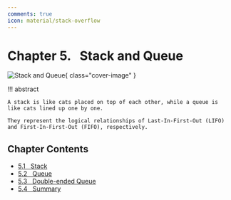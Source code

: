 ```yaml
---
comments: true
icon: material/stack-overflow
---
```


# Chapter 5. &nbsp; Stack and Queue

![Stack and Queue](../assets/covers/chapter_stack_and_queue.jpg){ class="cover-image" }

!!! abstract

    A stack is like cats placed on top of each other, while a queue is like cats lined up one by one.
    
    They represent the logical relationships of Last-In-First-Out (LIFO) and First-In-First-Out (FIFO), respectively.

## Chapter Contents

- [5.1 &nbsp; Stack](https://www.hello-algo.com/en/chapter_stack_and_queue/stack/)
- [5.2 &nbsp; Queue](https://www.hello-algo.com/en/chapter_stack_and_queue/queue/)
- [5.3 &nbsp; Double-ended Queue](https://www.hello-algo.com/en/chapter_stack_and_queue/deque/)
- [5.4 &nbsp; Summary](https://www.hello-algo.com/en/chapter_stack_and_queue/summary/)
